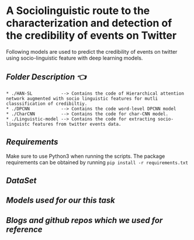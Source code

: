 # **A Sociolinguistic route to the characterization and detection of the credibility of events on Twitter**

Following models are used to predict the credibility of events on twitter using socio-linguistic feature with deep learning
models.

**_Folder Description :point_left:_**
-----
 ```
* ./HAN-SL           --> Contains the code of Hierarchical attention network augmented with socio linguistic features for mutli                                     classsification of credibiltiy.
* ./DPCNN            --> Contains the code word-level DPCNN model
* ./CharCNN          --> Contains the code for char-CNN model.
* ./Linguistic-model --> Contains the code for extracting socio-linguistc features from twitter events data.
```
**_Requirements_**
-----

Make sure to use Python3 when running the scripts. The package requirements can be obtained by running ```pip install -r requirements.txt```

**_DataSet_**
-----


**_Models used for our this task_**
-----


**_Blogs and github repos which we used for reference_**
-----








